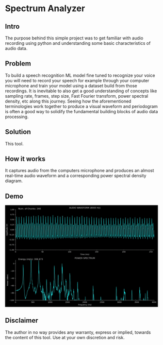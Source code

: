 
# Spectrum Analyzer

## Intro

The purpose behind this simple project was to get familiar with audio recording using python and 
understanding some basic characteristics of audio data.

## Problem

To build a speech recognition ML model fine tuned to recognize your voice you will need to record
your speech for example through your computer microphone and train your model using a dataset build
from those recordings. It is inevitable to also get a good understanding of concepts like sampling rate,
frames, step size, Fast Fourier transform, power spectral density, etc along this journey. Seeing
how the aforementioned terminologies work together to produce a visual waveform and periodogram is often
a good way to solidify the fundamental building blocks of audio data processing.

## Solution

This tool.

## How it works

It captures audio from the computers microphone and produces an almost real-time audio waveform and
a corresponding power spectral density diagram.

## Demo

![alt text](./images/spectrum_analyzer.gif?raw=true "spectrum_analyzer")


## Disclaimer

The author in no way provides any warranty, express or implied, towards the content of this tool. Use at your
own discretion and risk.